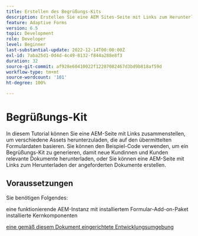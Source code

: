 ```yaml
---
title: Erstellen des Begrüßungs-Kits
description: Erstellen Sie eine AEM Sites-Seite mit Links zum Herunterladen von Assets basierend auf den übermittelten Formulardaten.
feature: Adaptive Forms
version: 6.5
topic: Development
role: Developer
level: Beginner
last-substantial-update: 2022-12-14T00:00:00Z
exl-id: 7aba25d1-0d4d-4c49-8132-f844a288e8f3
duration: 32
source-git-commit: af928e60410022f12207082467d3bd9b818af59d
workflow-type: tm+mt
source-wordcount: '101'
ht-degree: 100%

---
```


# Begrüßungs-Kit

In diesem Tutorial können Sie eine AEM-Seite mit Links zusammenstellen, um verschiedene Assets herunterzuladen, die auf den übermittelten Formulardaten basieren. Sie können den Beispiel-Code verwenden, um ein Begrüßungs-Kit zu generieren, damit neue Kundinnen und Kunden relevante Dokumente herunterladen, oder Sie können eine AEM-Seite mit Links zum Herunterladen der angeforderten Dokumente erstellen.

## Voraussetzungen

Sie benötigen Folgendes:

eine funktionierende AEM-Instanz mit installiertem Formular-Add-on-Paket 
installierte Kernkomponenten

[eine gemäß diesem Dokument eingerichtete Entwicklungsumgebung](https://experienceleague.adobe.com/docs/experience-manager-learn/forms/creating-your-first-osgi-bundle/create-your-first-osgi-bundle.html?lang=de)
